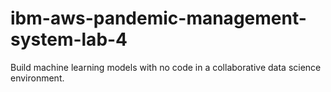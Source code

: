# ibm-aws-pandemic-management-system-lab-4
Build machine learning models with no code in a collaborative data science environment.
